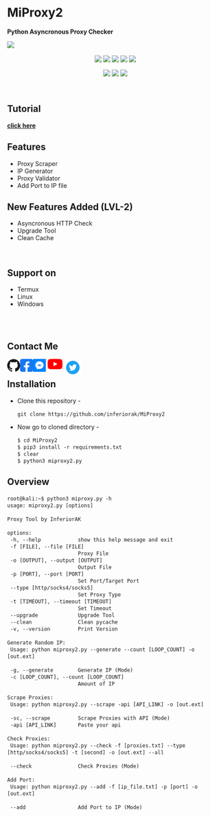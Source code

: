 # MiProxy2
<b>Python Asyncronous Proxy Checker</b>

<p>
  <img src="https://user-images.githubusercontent.com/114951279/234237457-27830948-e939-45bb-9a51-0d27ef57df59.jpg">
</p>

<p align="center">
  <img src="https://img.shields.io/badge/Version-1.0-green?style=for-the-badge">
  <img src="https://img.shields.io/github/license/inferiorak/MiProxy2?style=for-the-badge">
  <img src="https://img.shields.io/github/stars/inferiorak/MiProxy2?style=for-the-badge">
  <img src="https://img.shields.io/github/issues/inferiorak/MiProxy2?color=red&style=for-the-badge">
  <img src="https://img.shields.io/github/forks/inferiorak/MiProxy2?color=teal&style=for-the-badge">
</p>

<p align="center">
  <img src="https://img.shields.io/badge/Author-InferiorAK-blue?style=flat-square">
  <img src="https://img.shields.io/badge/Written%20In-Python3.11.1-darkcyan?style=flat-square">
  <img src="https://hits.seeyoufarm.com/api/count/incr/badge.svg?url=https%3A%2F%2Fgithub.com%2Finferiorak%2FMiProxy2&title=Visitors&edge_flat=false"/></a>
</p>

<br>

## Tutorial
<a href="https://youtu.be/ihSmcZDU_x0" target=_blank>**click here**</a>

## Features

- Proxy Scraper
- IP Generator
- Proxy Validator
- Add Port to IP file
## New Features Added (LVL-2)
- Asyncronous HTTP Check
- Upgrade Tool
- Clean Cache


<br>

## Support on

- Termux
- Linux
- Windows

<br>

<br>

## Contact Me
<a href="https://github.com/InferiorAK"><img align="left" title="Github" alt="Github" width="30px" src="assets/github.png" /></a>
<a href="https://fb.com/InferiorAK"><img align="left" title="Facebook" alt="Facebook" width="30px" src="assets/facebook.png" /></a>
<a href="https://m.me/InferiorAK"><img align="left" title="Messenger" alt="Messenger" width="30px" src="assets/messenger.png" /></a>
<a href="https://youtube.com/@InferiorAK"><img align="left" title="Youtube" alt="Youtube" width="43px" src="assets/youtube.png" /></a>
<a href="https://twitter.com/InferiorAK"><img align="left" title="Twitter" alt="Twitter" width="40px" src="assets/twitter.png" /></a>

<br>

## Installation

- Clone this repository -
  ```
  git clone https://github.com/inferiorak/MiProxy2
  ```

- Now go to cloned directory -
  ```
  $ cd MiProxy2
  $ pip3 install -r requirements.txt
  $ clear
  $ python3 miproxy2.py
  ```
  
 ## Overview
 
 ```
 root@kali:~$ python3 miproxy.py -h
usage: miproxy2.py [options]

Proxy Tool by InferiorAK

options:
  -h, --help            show this help message and exit
  -f [FILE], --file [FILE]
                        Proxy File
  -o [OUTPUT], --output [OUTPUT]
                        Output File
  -p [PORT], --port [PORT]
                        Set Port/Target Port
  --type [http/socks4/socks5]
                        Set Proxy Type
  -t [TIMEOUT], --timeout [TIMEOUT]
                        Set Timeout
  --upgrade             Upgrade Tool
  --clean               Clean pycache
  -v, --version         Print Version

Generate Random IP:
  Usage: python miproxy2.py --generate --count [LOOP_COUNT] -o [out.ext]

  -g, --generate        Generate IP (Mode)
  -c [LOOP_COUNT], --count [LOOP_COUNT]
                        Amount of IP

Scrape Proxies:
  Usage: python miproxy2.py --scrape -api [API_LINK] -o [out.ext]

  -sc, --scrape         Scrape Proxies with API (Mode)
  -api [API_LINK]       Paste your api

Check Proxies:
  Usage: python miproxy2.py --check -f [proxies.txt] --type [http/socks4/socks5] -t [second] -o [out.ext] --all

  --check               Check Proxies (Mode)

Add Port:
  Usage: python miproxy2.py --add -f [ip_file.txt] -p [port] -o [out.ext]

  --add                 Add Port to IP (Mode)
```

